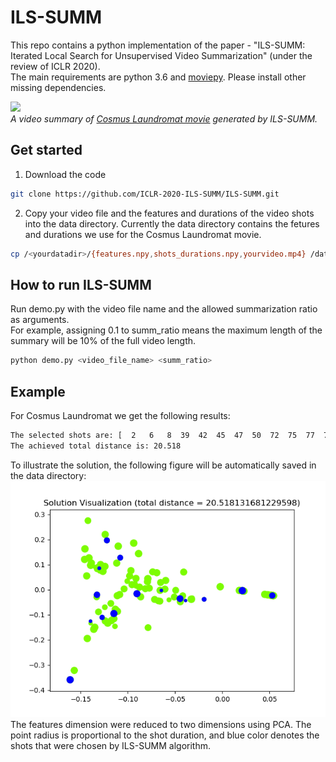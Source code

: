 # ILS-SUMM
This repo contains a python implementation of the paper - "ILS-SUMM: Iterated Local Search for Unsupervised Video Summarization" (under the review of ICLR 2020).  
The main requirements are python 3.6 and [moviepy](https://zulko.github.io/moviepy/install.html). Please install other missing dependencies.

![](Cosmus_Laundromat.gif)  
*A video summary of [Cosmus Laundromat movie](https://www.youtube.com/watch?v=Y-rmzh0PI3c) generated by ILS-SUMM.*  

## Get started
1. Download the code
```bash
git clone https://github.com/ICLR-2020-ILS-SUMM/ILS-SUMM.git
```
2. Copy your video file and the features and durations of the video shots into the data directory. Currently the data directory contains the fetures and durations we use for the Cosmus Laundromat movie.
```bash
cp /<yourdatadir>/{features.npy,shots_durations.npy,yourvideo.mp4} /data/
```

## How to run ILS-SUMM
Run demo.py with the video file name and the allowed summarization ratio as arguments.  
For example, assigning 0.1 to summ_ratio means the maximum length of the summary will be 10% of the full video length.
```bash
python demo.py <video_file_name> <summ_ratio>
```
## Example
For Cosmus Laundromat we get the following results:
```bash
The selected shots are: [  2   6   8  39  42  45  47  50  72  75  77  78  79  88 102]
The achieved total distance is: 20.518
```
To illustrate the solution, the following figure will be automatically saved in the data directory:
![](Solution_Visualization.png)  
The features dimension were reduced to two dimensions using PCA. The point radius is proportional to the shot duration, and blue color denotes the shots that were chosen by ILS-SUMM algorithm.




